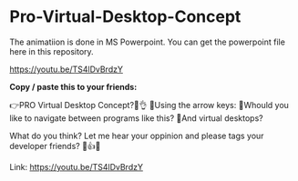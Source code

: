 # Pro-Virtual-Desktop-Concept

The animatiion is done in MS Powerpoint. You can get the powerpoint file here in this repository.

https://youtu.be/TS4lDvBrdzY


**Copy / paste this to your friends:**

👉PRO Virtual Desktop Concept?🤔👌 
💎Using the arrow keys:
💎Whould you like to navigate between programs like this? 
💎And virtual desktops?

What do you think? Let me hear your oppinion and please tags your developer friends? 🤩👍🍺

Link:
https://youtu.be/TS4lDvBrdzY
